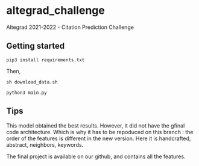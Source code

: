 # altegrad_challenge
Altegrad 2021-2022 - Citation Prediction Challenge

## Getting started

```pip3 install requirements.txt```

Then,

```sh download_data.sh```

```python3 main.py```

## Tips
This model obtained the best results. However, it did not have the gfinal code architecture. Which is why it has to be repoduced on this branch : the order of the features is different in the new version. Here it is handcrafted, abstract, neighbors, keywords. 

The final project is available on our github, and contains all the features. 